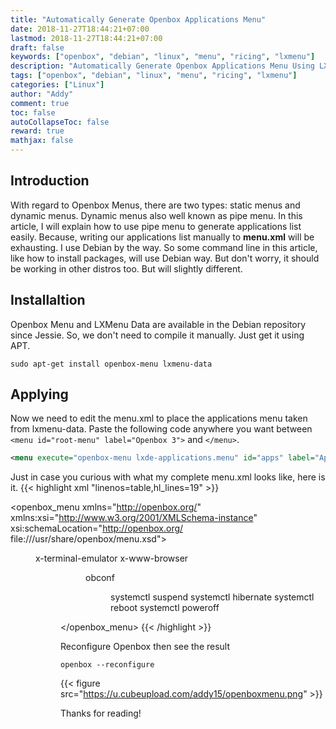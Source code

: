 ```yaml
---
title: "Automatically Generate Openbox Applications Menu"
date: 2018-11-27T18:44:21+07:00
lastmod: 2018-11-27T18:44:21+07:00
draft: false
keywords: ["openbox", "debian", "linux", "menu", "ricing", "lxmenu"]
description: "Automatically Generate Openbox Applications Menu Using LXMenu Data on Debian"
tags: ["openbox", "debian", "linux", "menu", "ricing", "lxmenu"]
categories: ["Linux"]
author: "Addy"
comment: true
toc: false
autoCollapseToc: false
reward: true
mathjax: false
---
```


## Introduction
With regard to Openbox Menus,
there are two types: static menus and dynamic menus.
Dynamic menus also well known as pipe menu.
In this article, I will explain how to use pipe menu to generate applications list easily.
Because, writing our applications list manually to **menu.xml** will be exhausting.
I use Debian by the way. So some command line in this article, like how to install packages,
will use Debian way. But don't worry, it should be working in other distros too.
But will slightly different.

## Installaltion
Openbox Menu and LXMenu Data are available in the Debian repository since Jessie.
So, we don't need to compile it manually. Just get it using APT.
```shell
sudo apt-get install openbox-menu lxmenu-data
```

## Applying
Now we need to edit the menu.xml to place the applications menu taken from lxmenu-data.
Paste the following code anywhere you want between `<menu id="root-menu" label="Openbox 3">`
and `</menu>`.
```xml
<menu execute="openbox-menu lxde-applications.menu" id="apps" label="Applications"/>
```
Just in case you curious with what my complete menu.xml looks like, here is it.
{{< highlight xml "linenos=table,hl_lines=19" >}}
<?xml version="1.0" encoding="UTF-8"?>
<openbox_menu
    xmlns="http://openbox.org/"
    xmlns:xsi="http://www.w3.org/2001/XMLSchema-instance"
    xsi:schemaLocation="http://openbox.org/
    file:///usr/share/openbox/menu.xsd">
    <menu id="root-menu" label="Openbox 3">
        <item label="Terminal emulator">
            <action name="Execute">
                <execute>x-terminal-emulator</execute>
            </action>
        </item>
        <item label="Web browser">
            <action name="Execute">
                <execute>x-www-browser</execute>
            </action>
        </item>
        <separator />
        <menu execute="openbox-menu lxde-applications.menu" id="apps" label="Applications"/>
        <menu id="client-list-menu" />
        <separator />
        <item label="Configurations">
            <action name="Execute">
                <execute>obconf</execute>
            </action>
        </item>
        <item label="Reconfigure">
            <action name="Reconfigure" />
        </item>
        <separator />
        <menu id="exit" label="Exit" >
            <item label="Logout">
                <action name="Exit" />
            </item>
            <item label="Suspend">
                <action name="Execute">
                    <execute>systemctl suspend</execute>
                </action>
            </item>
            <item label="Hibernate">
                <action name="Execute">
                    <execute>systemctl hibernate</execute>
                </action>
            </item>
            <item label="Reboot">
                <action name="Execute">
                    <execute>systemctl reboot</execute>
                </action>
            </item>
            <item label="Shutdown">
                <action name="Execute">
                    <execute>systemctl poweroff</execute>
                </action>
            </item>
        </menu>
    </menu>
</openbox_menu>
{{< /highlight >}}

Reconfigure Openbox then see the result
```shell
openbox --reconfigure
```
{{< figure src="https://u.cubeupload.com/addy15/openboxmenu.png" >}}

Thanks for reading!
